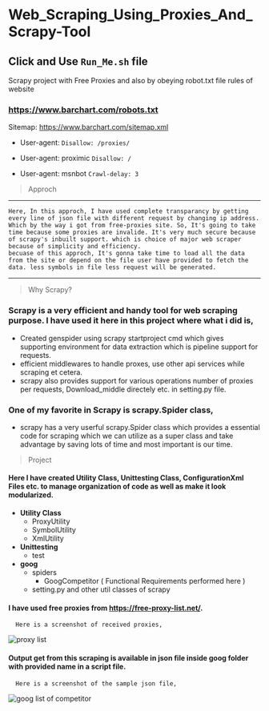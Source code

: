 # Web_Scraping_Using_Proxies_And_Scrapy-Tool



## Click and Use  `Run_Me.sh` file
Scrapy project with Free Proxies and also by obeying robot.txt file rules of website
### https://www.barchart.com/robots.txt
Sitemap: https://www.barchart.com/sitemap.xml

 - User-agent: `Disallow: /proxies/`

 - User-agent: proximic `Disallow: /`

 - User-agent: msnbot `Crawl-delay: 3`

> Approch
---
    Here, In this approch, I have used complete transparancy by getting every line of json file with different request by changing ip address. Which by the way i got from free-proxies site. So, It's going to take time because some proxies are invalide. It's very much secure because of scrapy's inbuilt support. which is choice of major web scraper because of simplicity and efficiency.
    becuase of this approch, It's gonna take time to load all the data from the site or depend on the file user have provided to fetch the data. less symbols in file less request will be generated.
---
> Why Scrapy?

### Scrapy is a very efficient and handy tool for web scraping purpose. I have used it here in this project where what i did is,
 - Created genspider using scrapy startproject cmd which gives supporting environment for data extraction which is pipeline support for
    requests.
 - efficient middlewares to handle proxes, use other api services while scraping et cetera.
 - scrapy also provides support for various operations number of proxies per requests, Download_middle directely etc. in setting.py
   file.
   
### One of my favorite in Scrapy is scrapy.Spider class,
 - scrapy has a very userful scrapy.Spider class which provides a essential code for scraping which we can utilize as a super class and
   take advantage by saving lots of time and most important is our time.

> Project

#### Here I have created Utility Class, Unittesting Class, ConfigurationXml Files etc. to manage organization of code as well as make it look modularized.
 
 - **Utility Class**
   - ProxyUtility
   - SymbolUtility
   - XmlUtility
 - **Unittesting**
   - test
 - **goog**
   - spiders
     - GoogCompetitor ( Functional Requirements performed here )
   - setting.py and other util classes of scrapy 

#### I have used free proxies from https://free-proxy-list.net/.
      Here is a screenshot of received proxies,
![proxy list](https://github.com/nemishzalavadiya/Web_Scraping_Using_Proxies_And_Scrapy/blob/master/Screenshot/proxy_list.PNG)
      
#### Output get from this scraping is available in json file inside goog folder with provided name in a script file.
      Here is a screenshot of the sample json file,
![goog list of competitor](https://github.com/nemishzalavadiya/Web_Scraping_Using_Proxies_And_Scrapy/blob/master/Screenshot/goog_list_json.PNG)
      
     

